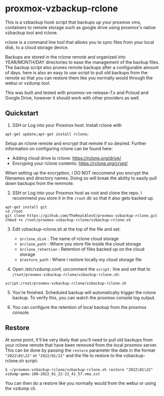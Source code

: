 # proxmox-vzbackup-rclone

This is a vzbackup hook script that backups up your proxmox vms, containers to remote storage such as google drive using proxmox's native vzbackup tool and rclone.

rclone is a command line tool that allows you to sync files from your local disk, to a cloud storage device. 

Backups are stored in the rclone remote and organized into YEAR/MONTH/DAY directories to ease the management of the backup files. The backup script also prunes remote backups after a configurable amount of days. here is also an easy to use script to pull old backups from the remote so that you can restore them like you normally would through the webui or vzdump tool. 

This was built and tested with proxmox-ve-release-7.x  and Pcloud and Google Drive, however it should work with other providers as well. 

## Quickstart

1. SSH or Log into your Proxmox host. Install rclone with 
```
apt-get update;apt-get install rclone;
```
Setup an rclone remote and encrypt that remote if so desired. Further information on configuring rclone can be found here:
 - Adding cloud drive to rclone: https://rclone.org/drive/
 - Encryping your rclone contents: https://rclone.org/crypt/

When setting up the encryption, I DO NOT reccomend you encrypt the filenames and directory names. Doing so will break the ability to easily pull down backups from the remmote.

2. SSH or Log into your Proxmox host as root and clone the repo. I recommend you store it in the `/root` dir so that it also gets backed up.
```
apt-get install git
cd /root
git clone https://github.com/TheRealAlexV/proxmox-vzbackup-rclone.git
chmod +x /root/proxmox-vzbackup-rclone/vzbackup-rclone.sh
```

3. Edit vzbackup-rclone.sh at the top of the file and set:
   - `$rclone_disk` : The name of rclone cloud storage 
   - `$rclone_path` : Where you store file inside the cloud storage
   - `$rclone_retention` : Retention of files backed up on the cloud storage
   - `$restore_path` : Where I restore locally my cloud storage file
   

4. Open /etc/vzdump.conf, uncomment the `script:` line and set that to `/root/proxmox-vzbackup-rclone/vzbackup-rclone.sh`:
```
script:/root/proxmox-vzbackup-rclone/vzbackup-rclone.sh
```

5. You're finished. Scheduled backup will automatically trigger the rclone backup. To verify this, you can watch the proxmox console log output.

6. You can configure the retention of local backup from the proxmox console.

## Restore

At some point, it'll be very likely that you'll need to pull old backups from your rclone remote that have been removed from the local proxmox server. This can be done by passing the `restore` parameter the date in the format `"2022\01\22"` or `"2022/01/22"` and the file to restore to the vzbackup-rclone.sh script:
```
$ ~/proxmox-vzbackup-rclone/vzbackup-rclone.sh restore "2022\01\22" vzdump-qemu-100-2022_01_22-23_41_57.vma.zst
```

You can then do a restore like you normally would from the webui or using the vzdump cli.
